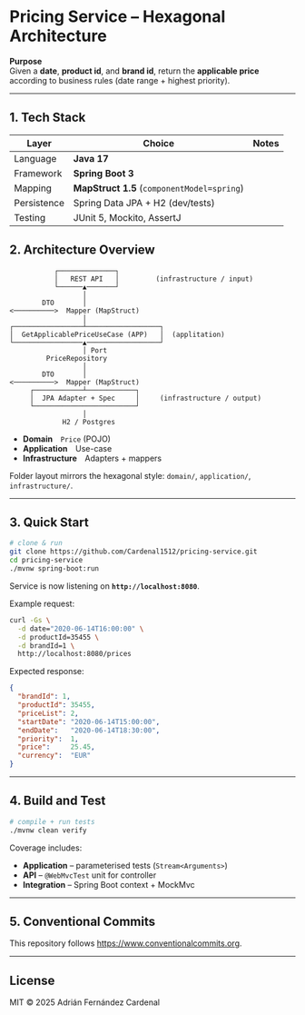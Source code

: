 # Pricing Service – Hexagonal Architecture

**Purpose**  
Given a **date**, **product id**, and **brand id**, return the **applicable price**
according to business rules (date range + highest priority).

---

## 1. Tech Stack

| Layer        | Choice                            | Notes                              |
|--------------|-----------------------------------|------------------------------------|
| Language     | **Java 17**                       |                                    |
| Framework    | **Spring Boot 3**                 |                                    |
| Mapping      | **MapStruct 1.5** (`componentModel=spring`) |                                    |
| Persistence  | Spring Data JPA + H2 (dev/tests)  |      |
| Testing      | JUnit 5, Mockito, AssertJ         |                                    |


## 2. Architecture Overview

```
           ┌──────────────┐
           │   REST API   │         (infrastructure / input)
           └──────▲───────┘
                  │
        DTO       │
<──────────>  Mapper (MapStruct)
                  │
┌─────────────────┴──────────────────┐
│  GetApplicablePriceUseCase (APP)   │  (applitation)
└─────────────────▲──────────────────┘
                  │ Port
         PriceRepository
                  │
        DTO       │
<──────────>  Mapper (MapStruct)
     ┌────────────┴────────────┐
     │  JPA Adapter + Spec     │     (infrastructure / output)
     └─────────────────────────┘
                  │
             H2 / Postgres
```

* **Domain** `Price` (POJO)
* **Application** Use-case
* **Infrastructure** Adapters + mappers

Folder layout mirrors the hexagonal style: `domain/`, `application/`, `infrastructure/`.

---

## 3. Quick Start

```bash
# clone & run
git clone https://github.com/Cardenal1512/pricing-service.git
cd pricing-service
./mvnw spring-boot:run
```

Service is now listening on **`http://localhost:8080`**.

Example request:

```bash
curl -Gs \
  -d date="2020-06-14T16:00:00" \
  -d productId=35455 \
  -d brandId=1 \
  http://localhost:8080/prices
```

Expected response:

```json
{
  "brandId": 1,
  "productId": 35455,
  "priceList": 2,
  "startDate": "2020-06-14T15:00:00",
  "endDate":   "2020-06-14T18:30:00",
  "priority":  1,
  "price":     25.45,
  "currency":  "EUR"
}
```

---

## 4. Build and Test

```bash
# compile + run tests
./mvnw clean verify
```

Coverage includes:

* **Application** – parameterised tests (`Stream<Arguments>`)
* **API** – `@WebMvcTest` unit for controller
* **Integration** – Spring Boot context + MockMvc

---

## 5. Conventional Commits

This repository follows <https://www.conventionalcommits.org>.


---

## License
MIT © 2025 Adrián Fernández Cardenal